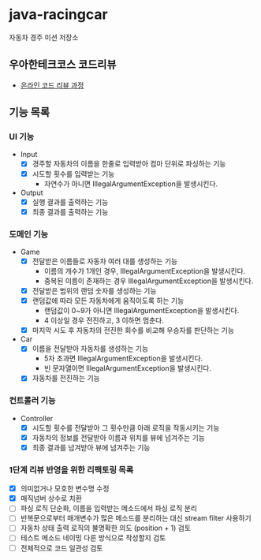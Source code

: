 # java-racingcar

자동차 경주 미션 저장소

## 우아한테크코스 코드리뷰

- [온라인 코드 리뷰 과정](https://github.com/woowacourse/woowacourse-docs/blob/master/maincourse/README.md)

## 기능 목록
### UI 기능
- Input
  - [x] 경주할 자동차의 이름을 한줄로 입력받아 컴마 단위로 파싱하는 기능
  - [x] 시도할 횟수를 입력받는 기능
      - 자연수가 아니면 IllegalArgumentException을 발생시킨다.
- Output
  - [x] 실행 결과를 출력하는 기능
  - [x] 최종 결과를 출력하는 기능

### 도메인 기능
- Game
    - [x] 전달받은 이름들로 자동차 여러 대를 생성하는 기능
      - 이름의 개수가 1개인 경우, IllegalArgumentException을 발생시킨다.
      - 중복된 이름이 존재하는 경우 IllegalArgumentException을 발생시킨다.
    - [x] 전달받은 범위의 랜덤 숫자를 생성하는 기능
    - [x] 랜덤값에 따라 모든 자동차에게 움직이도록 하는 기능
        - 랜덤값이 0~9가 아니면 IllegalArgumentException을 발생시킨다.
        - 4 이상일 경우 전진하고, 3 이하면 멈춘다.
    - [x] 마지막 시도 후 자동차의 전진한 회수를 비교해 우승자를 판단하는 기능
- Car
    - [x] 이름을 전달받아 자동차를 생성하는 기능
        - 5자 초과면 IllegalArgumentException을 발생시킨다.
        - 빈 문자열이면 IllegalArgumentException을 발생시킨다.
    - [x] 자동차를 전진하는 기능

### 컨트롤러 기능
- Controller
  - [x] 시도할 횟수를 전달받아 그 횟수만큼 아래 로직을 작동시키는 기능
  - [x] 자동차의 정보를 전달받아 이름과 위치를 뷰에 넘겨주는 기능
  - [x] 최종 결과를 넘겨받아 뷰에 넘겨주는 기능

### 1단계 리뷰 반영을 위한 리팩토링 목록
- [x] 의미없거나 모호한 변수명 수정
- [x] 매직넘버 상수로 치환
- [ ] 파싱 로직 단순화, 이름을 입력받는 메소드에서 파싱 로직 분리
- [ ] 반복문으로부터 매개변수가 많은 메소드를 분리하는 대신 stream filter 사용하기
- [ ] 자동차 상태 출력 로직의 불명확한 의도 (position + 1) 검토
- [ ] 테스트 메소드 네이밍 다른 방식으로 작성할지 검토
- [ ] 전체적으로 코드 일관성 검토

